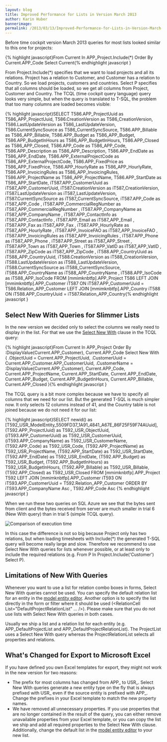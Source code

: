 ```yaml
---
layout: blog
title: Improved Performance for Lists in Version March 2013
author: Karin Huber
bannerimage: 
permalink: /2013/03/13/Improved-Performance-for-Lists-in-Version-March-2013
---
```


<p xmlns="http://www.w3.org/1999/xhtml">Before time cockpit version March 2013 queries for most lists looked similar to this one for projects:</p>{% highlight javascript}From Current In APP_Project.Include(*) Order By Current.APP_Code Select Current{% endhighlight javascript }<p xmlns="http://www.w3.org/1999/xhtml">
  <span class="inlineCode">From Project.Include(*)</span> specifies that we want to load projects and all its relations. <span class="inlineCode">Project</span> has a relation to <span class="inlineCode">Customer</span>, and <span class="inlineCode">Customer</span> has a relation to <span class="inlineCode">Country</span>. So we load projects, customers and countries. <span class="inlineCode">Select P</span> specifies that all columns should be loaded, so we get all columns from <span class="inlineCode">Project</span>, <span class="inlineCode">Customer</span> and <span class="inlineCode">Country</span>. The TCQL (time cockpit query language) query looks very simple, but when the query is translated to T-SQL, the problem that too many columns are loaded becomes visible:</p>{% highlight javascript}SELECT  T586.APP_ProjectUuid as T586_APP_ProjectUuid,&#xA;        T586.CreationVersion as T586_CreationVersion, &#xA;        T586.LastUpdateVersion as T586_LastUpdateVersion, &#xA;        T586.CurrentSyncSource as T586_CurrentSyncSource, &#xA;        T586.APP_Billable  as T586_APP_Billable, &#xA;        T586.APP_Budget  as T586_APP_Budget, &#xA;        T586.APP_BudgetInHours  as T586_APP_BudgetInHours, &#xA;        T586.APP_Closed  as T586_APP_Closed, &#xA;        T586.APP_Code  as T586_APP_Code, &#xA;        T586.APP_Description  as T586_APP_Description,&#xA;        T586.APP_EndDate  as T586_APP_EndDate, &#xA;        T586.APP_ExternalProjectCode  as T586_APP_ExternalProjectCode, &#xA;        T586.APP_FixedPrice  as T586_APP_FixedPrice, &#xA;        T586.APP_HourlyRate  as T586_APP_HourlyRate, &#xA;        T586.APP_InvoicingRules  as T586_APP_InvoicingRules, &#xA;        T586.APP_ProjectName  as T586_APP_ProjectName, &#xA;        T586.APP_StartDate  as T586_APP_StartDate,&#xA;        iT587.APP_CustomerUuid as iT587_APP_CustomerUuid, &#xA;        iT587.CreationVersion as iT587_CreationVersion, &#xA;        iT587.LastUpdateVersion as iT587_LastUpdateVersion, &#xA;        iT587.CurrentSyncSource as iT587_CurrentSyncSource, &#xA;        iT587.APP_Code as iT587_APP_Code , &#xA;        iT587.APP_CommercialRegNumber as iT587_APP_CommercialRegNumber , &#xA;        iT587.APP_CompanyName as iT587_APP_CompanyName , &#xA;        iT587.APP_ContactInfo as iT587_APP_ContactInfo , &#xA;        iT587.APP_Email as iT587_APP_Email , &#xA;        iT587.APP_Fax as iT587_APP_Fax , &#xA;        iT587.APP_HourlyRate as iT587_APP_HourlyRate , &#xA;        iT587.APP_InvoiceFAO as iT587_APP_InvoiceFAO , &#xA;        iT587.APP_InvoicingRules as iT587_APP_InvoicingRules , &#xA;        iT587.APP_Phone as iT587_APP_Phone , &#xA;        iT587.APP_Street as iT587_APP_Street , &#xA;        iT587.APP_Town as iT587_APP_Town , &#xA;        iT587.APP_VatID as iT587_APP_VatID , &#xA;        iT587.APP_ZipCode as iT587_APP_ZipCode ,&#xA;        iT588.APP_CountryUuid as iT588_APP_CountryUuid, &#xA;        iT588.CreationVersion as iT588_CreationVersion, &#xA;        iT588.LastUpdateVersion as iT588_LastUpdateVersion, &#xA;        iT588.CurrentSyncSource as iT588_CurrentSyncSource, &#xA;        iT588.APP_CountryName as iT588_APP_CountryName , &#xA;        iT588.APP_IsoCode as iT588_APP_IsoCode &#xA;FROM    [mmimknbtfp].APP_Project T586 &#xA;        LEFT JOIN [mmimknbtfp].APP_Customer iT587 ON iT587.APP_CustomerUuid = T586.Relation_APP_Customer&#xA;        LEFT JOIN [mmimknbtfp].APP_Country iT588 ON iT588.APP_CountryUuid = iT587.Relation_APP_Country{% endhighlight javascript }<h2 xmlns="http://www.w3.org/1999/xhtml">Select New With Queries for Slimmer Lists</h2><p xmlns="http://www.w3.org/1999/xhtml">In the new version we decided only to select the columns we really need to display in the list. For that we use the <a href="http://help.timecockpit.com/?topic=html/a7465f29-c739-4a14-bf5b-09821133dd9a.htm" target="_blank"><span class="inlineCode">Select New With</span></a> clause in the TCQL query:</p>{% highlight javascript}From Current In APP_Project&#xA;Order By :DisplayValue(Current.APP_Customer), Current.APP_Code&#xA;Select New With&#xA;{&#xA;    .ObjectUuid = Current.APP_ProjectUuid,&#xA;    .CustomerUuid = Current.APP_Customer.APP_CustomerUuid,&#xA;    .CustomerName = :DisplayValue(Current.APP_Customer),&#xA;    Current.APP_Code,&#xA;    Current.APP_ProjectName,&#xA;    Current.APP_StartDate,&#xA;    Current.APP_EndDate,&#xA;    Current.APP_Budget,&#xA;    Current.APP_BudgetInHours,&#xA;    Current.APP_Billable,&#xA;    Current.APP_Closed&#xA;}{% endhighlight javascript }<p xmlns="http://www.w3.org/1999/xhtml">The TCQL query is a bit more complex because we have to specify all columns that we need for our list. But the generated T-SQL is much simpler now. It only selects 12 columns instead of 41, and the <span class="inlineCode">Country</span> table is not joined because we do not need it for our list:</p>{% highlight javascript}SELECT  newid() as [T592_USR_ModelEntity_5509FD37_1A91_4841_A67E_86F25F59F74AUuid],&#xA;        (T592.APP_ProjectUuid) as T592_USR_ObjectUuid, &#xA;        (iT593.APP_CustomerUuid) as T592_USR_CustomerUuid, &#xA;        (iT593.APP_CompanyName) as T592_USR_CustomerName, &#xA;        (T592.APP_Code) as T592_USR_Code, &#xA;        (T592.APP_ProjectName) as T592_USR_ProjectName, &#xA;        (T592.APP_StartDate) as T592_USR_StartDate, &#xA;        (T592.APP_EndDate) as T592_USR_EndDate, &#xA;        (T592.APP_Budget) as T592_USR_Budget, &#xA;        (T592.APP_BudgetInHours) as T592_USR_BudgetInHours, &#xA;        (T592.APP_Billable) as T592_USR_Billable, &#xA;        (T592.APP_Closed) as T592_USR_Closed&#xA;FROM    [mmimknbtfp].APP_Project T592 &#xA;        LEFT JOIN [mmimknbtfp].APP_Customer iT593 ON iT593.APP_CustomerUuid = T592.Relation_APP_Customer&#xA;ORDER BY iT593.APP_CompanyName Asc , T592.APP_Code Asc {% endhighlight javascript }<p xmlns="http://www.w3.org/1999/xhtml">When we run these two queries on SQL Azure we see that the bytes sent from client and the bytes received from server are much smaller in trial 6 (<span class="inlineCode">New With</span> query) than in trial 5 (simple TCQL query).</p><p xmlns="http://www.w3.org/1999/xhtml">
  <img src="{{site.baseurl}}/images/blog/2013/03/compare-query-execution-time.png" alt="Comparison of execution time" title="Comparison of execution time" />
</p><p xmlns="http://www.w3.org/1999/xhtml">In this case the difference is not so big because <span class="inlineCode">Project</span> only has two relations, but when loading timesheets with <span class="inlineCode">Include(*)</span> the generated T-SQL query will become really large and slow. Therefore we recommend to use <span class="inlineCode">Select New With</span> queries for lists whenever possible, or at least only to include the required relations (e.g. <span class="inlineCode">From P In Project.Include('Customer') Select P</span>).</p><h2 xmlns="http://www.w3.org/1999/xhtml">Limitations of New With Queries</h2><p xmlns="http://www.w3.org/1999/xhtml">Whenever you want to use a list for relation combo boxes in forms, <span class="inlineCode">Select New With</span> queries cannot be used. You can specify the default relation list for an entity in the <a href="http://help.timecockpit.com/?topic=html/c64adad3-3ddb-49a9-b7f8-c9eff1a984ac.htm" target="_blank">model entity editor</a>. Another option is to specify the list directly in the form or filter where it should be used (&lt;RelationCell List="DefaultProjectRelationList" ... /&gt;). Please make sure that you do not use lists with <span class="inlineCode">Select New With</span> queries in both cases.</p><p xmlns="http://www.w3.org/1999/xhtml">Usually we ship a list and a relation list for each entity (e.g. <span class="inlineCode">APP_DefaultProjectList</span> and <span class="inlineCode">APP_DefaultProjectRelationList</span>). The <span class="inlineCode">ProjectList</span> uses a <span class="inlineCode">Select New With</span> query whereas the <span class="inlineCode">ProjectRelationList</span> selects all properties and relations.</p><h2 xmlns="http://www.w3.org/1999/xhtml">What's Changed for Export to Microsoft Excel</h2><p xmlns="http://www.w3.org/1999/xhtml">If you have defined you own Excel templates for export, they might not work in the new version for two reasons:</p><ul xmlns="http://www.w3.org/1999/xhtml">
  <li>The prefix for most columns has changed from <span class="inlineCode">APP_</span> to <span class="inlineCode">USR_</span>. <span class="inlineCode">Select New With</span> queries generate a new entity type on the fly that is always prefixed with <span class="inlineCode">USR_</span> even if the source entity is prefixed with <span class="inlineCode">APP_</span>. Change the prefixes in your Excel template to match the new property names.</li>
  <li>We have removed all unnecessary properties. If you use properties that are no longer contained in the result of the query, you can either remove unavailable properties from your Excel template, or you can copy the list we ship and add all required properties to the Select New With clause. Additionally, change the default list in the <a href="http://help.timecockpit.com/?topic=html/c64adad3-3ddb-49a9-b7f8-c9eff1a984ac.htm" target="_blank">model entity editor</a> to your new list.</li>
</ul>
